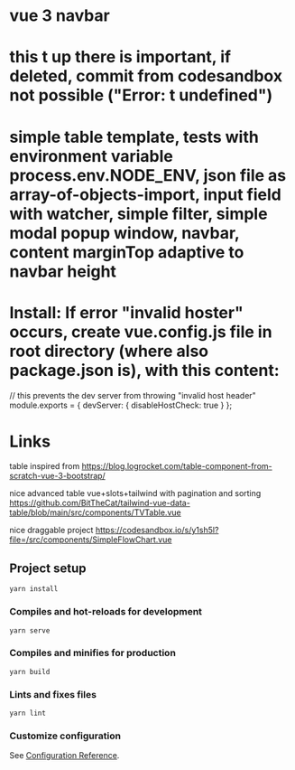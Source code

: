 # vue 3 navbar

# this t up there is important, if deleted, commit from codesandbox not possible ("Error: t undefined")

# simple table template, tests with environment variable process.env.NODE_ENV, json file as array-of-objects-import, input field with watcher, simple filter, simple modal popup window, navbar, content marginTop adaptive to navbar height

# Install: If error "invalid hoster" occurs, create vue.config.js file in root directory (where also package.json is), with this content:

// this prevents the dev server from throwing "invalid host header"
module.exports = {
devServer: {
disableHostCheck: true
}
};

# Links

table inspired from https://blog.logrocket.com/table-component-from-scratch-vue-3-bootstrap/

nice advanced table vue+slots+tailwind with pagination and sorting
https://github.com/BitTheCat/tailwind-vue-data-table/blob/main/src/components/TVTable.vue

nice draggable project https://codesandbox.io/s/y1sh5l?file=/src/components/SimpleFlowChart.vue

## Project setup

```
yarn install
```

### Compiles and hot-reloads for development

```
yarn serve
```

### Compiles and minifies for production

```
yarn build
```

### Lints and fixes files

```
yarn lint
```

### Customize configuration

See [Configuration Reference](https://cli.vuejs.org/config/).
